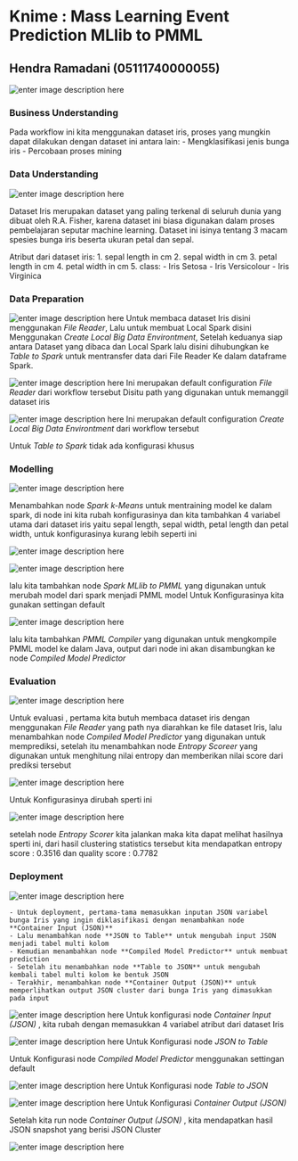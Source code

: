 # Knime : Mass Learning Event Prediction MLlib to PMML
## Hendra Ramadani (05111740000055)

![enter image description here](Dokumentasi/workflow.PNG)

### Business Understanding
Pada workflow ini kita menggunakan dataset iris, proses yang mungkin dapat dilakukan dengan dataset ini antara lain:
    - Mengklasifikasi jenis bunga iris 
    - Percobaan proses mining

### Data Understanding
![enter image description here](Dokumentasi/iris.PNG)

Dataset Iris merupakan dataset yang paling terkenal di seluruh dunia yang dibuat oleh R.A. Fisher, karena dataset ini biasa digunakan dalam proses pembelajaran seputar machine learning. Dataset ini isinya tentang 3 macam spesies bunga iris beserta ukuran petal dan sepal.

Atribut dari dataset iris:
    1. sepal length in cm
    2. sepal width in cm
    3. petal length in cm
    4. petal width in cm
    5. class:
        - Iris Setosa
        - Iris Versicolour
        - Iris Virginica

### Data Preparation
![enter image description here](Dokumentasi/dataprep.PNG)
Untuk membaca dataset Iris disini menggunakan _File Reader_, Lalu untuk membuat Local Spark disini Menggunakan _Create Local Big Data Environtment_, Setelah keduanya siap antara Dataset yang dibaca dan Local Spark lalu disini dihubungkan ke _Table to Spark_ untuk mentransfer data dari File Reader Ke dalam dataframe Spark.

![enter image description here](Dokumentasi/filereader.PNG)
Ini merupakan default configuration _File Reader_ dari workflow tersebut
Disitu path yang digunakan untuk memanggil dataset iris

![enter image description here](Dokumentasi/local_big_data.PNG)
Ini merupakan default configuration _Create Local Big Data Environtment_ dari workflow tersebut

Untuk _Table to Spark_ tidak ada konfigurasi khusus

### Modelling
![enter image description here](Dokumentasi/modelling.PNG)

Menambahkan node _Spark k-Means_ untuk mentraining model ke dalam spark, di node ini kita rubah konfigurasinya dan kita tambahkan 4 variabel utama dari dataset iris yaitu sepal length, sepal width, petal length dan petal width, untuk konfigurasinya kurang lebih seperti ini

![enter image description here](Dokumentasi/kmeans.PNG)

![enter image description here](Dokumentasi/spark_mllib_to_pmml.PNG)

lalu kita tambahkan node _Spark MLlib to PMML_ yang digunakan untuk merubah model dari spark menjadi PMML model
Untuk Konfigurasinya kita gunakan settingan default

![enter image description here](Dokumentasi/pmml_compiler.PNG)

lalu kita tambahkan _PMML Compiler_ yang digunakan untuk mengkompile PMML model ke dalam Java, output dari node ini akan disambungkan ke node _Compiled Model Predictor_

### Evaluation
![enter image description here](Dokumentasi/evaluation.PNG)

Untuk evaluasi , pertama kita butuh membaca dataset iris dengan menggunakan _File Reader_ yang path nya diarahkan ke file dataset Iris, lalu menambahkan node _Compiled Model Predictor_ yang digunakan untuk memprediksi, setelah itu menambahkan node _Entropy Scoreer_ yang digunakan untuk menghitung nilai entropy dan memberikan nilai score dari prediksi tersebut

![enter image description here](Dokumentasi/entropy_score.PNG)

Untuk Konfigurasinya dirubah sperti ini

![enter image description here](Dokumentasi/clustering_statistics.PNG)

setelah node _Entropy Scorer_ kita jalankan maka kita dapat melihat hasilnya sperti ini, dari hasil clustering statistics tersebut kita mendapatkan entropy score : 0.3516 dan quality score : 0.7782

### Deployment
![enter image description here](Dokumentasi/deployment.PNG)

    - Untuk deployment, pertama-tama memasukkan inputan JSON variabel bunga Iris yang ingin diklasifikasi dengan menambahkan node **Container Input (JSON)**
    - Lalu menambahkan node **JSON to Table** untuk mengubah input JSON menjadi tabel multi kolom
    - Kemudian menambahkan node **Compiled Model Predictor** untuk membuat prediction
    - Setelah itu menambahkan node **Table to JSON** untuk mengubah kembali tabel multi kolom ke bentuk JSON
    - Terakhir, menambahkan node **Container Output (JSON)** untuk memperlihatkan output JSON cluster dari bunga Iris yang dimasukkan pada input

![enter image description here](Dokumentasi/container_input.PNG)
Untuk konfigurasi node _Container Input (JSON)_ , kita rubah dengan memasukkan 4 variabel atribut dari dataset Iris

![enter image description here](Dokumentasi/json_table.PNG)
Untuk Konfigurasi node _JSON to Table_

Untuk Konfigurasi node _Compiled Model Predictor_ menggunakan settingan default

![enter image description here](Dokumentasi/table_josn.PNG)
Untuk Konfigurasi node _Table to JSON_

![enter image description here](Dokumentasi/container_output.PNG)
Untuk Konfigurasi _Container Output (JSON)_

Setelah kita run node _Container Output (JSON)_ , kita mendapatkan hasil JSON snapshot yang berisi JSON Cluster

![enter image description here](Dokumentasi/result_container_output.PNG)